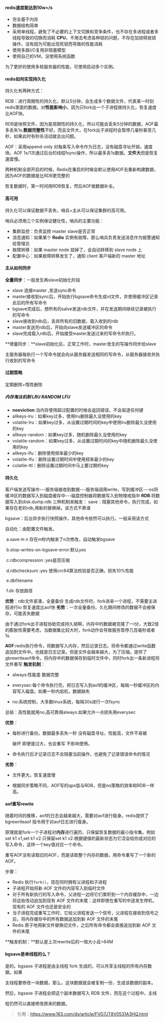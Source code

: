 #### redis速度能达到10w+/s

- 完全基于内存
- 数据结构简单
- 采用单线程，避免了不必要的上下文切换和竞争条件，也不存在多进程或者多线程导致的切换而消耗 **CPU**，不用去考虑各种锁的问题，不存在加锁释放锁操作，没有因为可能出现死锁而导致的性能消耗
- 使用多路I/O复用非阻塞模型
- 使用自己的VM，没使用系统函数

为了更好的使用多核服务器的性能，可使用启动多个实例。

#### redis如何实现持久化

持久化有两种方式：

RDB：进行周期性的持久化，默认5分钟，会生成多个数据文件，代表某一时刻redis里面的数据。对**性能影响小**，因为只fork出一个子进程做持久化，恢复速度比AOF快。

RDB是快照文件，因为是周期性的持久化，所以可能会丢失5分钟的数据，AOF最多丢失1s.**数据完整性**不好。而且文件大，在fork出子进程时会暂停几毫秒甚至几秒，如果此时有秒杀活动就会出问题。

AOF：采用append-only 对每条写入命令作为日志，没有磁盘寻址开销，速度快。AOF 1s/1次通过后台的线程fsync操作，所以最多丢1s数据。**文件大**但是恢复速度慢。

两种机制全部开启的时候，Redis在重启的时候会默认使用AOF去重新构建数据，因为AOF的数据是比RDB更完整的

恢复数据时，第一时间用RDB恢复，然后AOF做数据补全。

#### 高可用

持久化可以保证数据不丢失，哨兵+主从可以保证集群的高可用。

哨兵必须用三个实例保证健壮性，哨兵的主要功能：

- 集群监控：负责监控  master  slave是否正常
- 消息通知：如果某个 **Redis** 实例有故障，那么哨兵负责发送消息作为报警通知给管理员
- 故障转移：如果 master node 挂掉了，会自动转移到 slave node 上
- 配置中心：如果故障转移发生了，通知 client 客户端新的 master 地址

#### 主从如何同步

**全量同步**：一般发生再slave初始化阶段

- slave 连接master ,发送sync命令
- master接收到sync后，开始执行bgsave命令生成rd文件，并使用缓冲区记录此后的所有写命令
- bgsave完成后，想所有的salve发送rdb文件，并在发送期间继续记录被执行的写命令
- slave接收到rdb后，丢弃所有的旧数据，载入收到的rdb
- master发送完rdb后，开始向slave发送缓冲区的命令
- slave完成载入rdb后，开始接受master发送过来的写命令并执行。

**增量同步：**slave初始化后，正常工作时，master发生的写操作同步给slave

主服务器每执行一个写命令就会向从服务器发送相同的写命令，从服务器接收并执行收到的写命令

#### 过期策略

定期删除+惰性删除

##### 内存淘汰机制  LRU RANDOM LFU

- **noeviction**:当内存使用超过配置的时候会返回错误，不会驱逐任何键
- allkeys-lru：如果key过多，使用lru删除最久没使用的key
- volatile-lru：如果key过多，从设置过期时间的key中使用lru删除最久没使用的key
- allkeys-random：如果key过多，随机删除最久没使用的key
- volatile-random：如果key过多，从设置过期时间的key中随机删除最久没使用的key
- allkeys-lfu：删除使用频率最少的key
- volatile-lfu：删除设置过期时间中使用频率最少的key
- colatile-ttl：删除设置过期时间中马上要过期的key

#### 持久化

客户端发送写操作---服务端接收到数据---服务端调用write，写到缓冲区---os将缓冲区的数据写入到磁盘缓存中---磁盘控制器将数据写入到物理戒指中
**RDB**:将数据写入到disk.dump.rdb
三种机制来触发：
save：阻塞其他命令，执行完成，如果存在老的rdb,用新的替换掉。该方式不靠谱

bgsave：后台异步执行快照操作，其他命令依然可以执行。一般采用该方式

自动化：由配置文件触发。

​							a.save m n 存在m秒内触发了n次修改，自动触发bgsave

​							b.stop-writes-on-bgsave-error:默认yes

​							c.rdbcompression :yes是否压缩

​							d.rdbchecksum :yes   使用crc64算法校验是否正确，损失10%性能

​							e.dbfilename 

​							f.dir  存放路径

**优势**：rdb文件紧凑，全量备份      生成rdb文件时，fork进来一个进程，不需要主进程进行io    恢复速度比aof快
**劣势**：一次全量备份。久化期间修改的数据不会被保存，可能丢失数据

​			由于通过fork出子进程协助完成持久胡啊，内存中的数据被克隆了一i分，大致2倍的膨胀性需要考虑，当数据集比较大时，fork动作会导致服务暂停几百毫秒或者1s.

**AOF**:redis执行命令，将数据写入内存，然后记录日志。将命令都通过write函数追加到文件中。也就是日志记录。但是文件会越来越大，为了压缩。提供了gbrewriteaof命令，将内存中的数据保存到临时文件中，同时fork出一条新进程将文件重写
**触发机制**：

- always:性能差 数据完整

- everysec:每个命令执行完，把日志写入到aof的缓冲区，每隔一秒缓冲区的内容写入磁盘。如果一秒内宕机，数据缺失
- no:系统控制，大多数linux系统，每隔30s进行一次fsync

总结：高性能就用no,高可靠用always.如果允许一点损失用everysec

**优势**：

- 每秒进行备份。数据最多丢失一秒   没有磁盘寻址，性能高，文件不易被

  破坏   即便是过大，也会重写 不影响使用。

- 命令执行后才记录日志不会阻塞当前操作，也避免了记录错误命令的情况

**劣势**：

- 文件更大。恢复速度慢

- 根据同步策略不同，AOF写的qps低与RDB，但是no策略的效率和RDB一样高。

#### **aof重写**rewite

随着时间的推移，aof的日志会越来越大，需要对aof进行瘦身。redis提供了bgrewriteaof 指令用于对aof日志进行瘦身。

原理就是fork一个子进程对**内存**进行遍历，只保留恢复数据的最小指令集。例如set k1 v1,set k1 v2.只保留set k1 v2.根据键值的最新状态为它涩会给你成对应的写入命令，这样一个key值对应一个命令。

重写AOF没有读取旧的AOF，而是读取整个内存的数据，用命令重写了一个新的AOF。

步骤：

- Redis 执行`fork()`，现在同时拥有父进程和子进程
- 子进程开始将新 AOF 文件的内容写入到临时文件
- 对于所有新执行的写入命令，父进程一边将它们累积到一个内存缓存中，一边将这些改动追加到现有 AOF 文件的末尾：这样即使在重写的中途发生停机，现有的 AOF 文件也还是安全的
- 当子进程完成重写工作时，它给父进程发送一个信号，父进程在接收到信号之后，将内存缓存中的所有数据追加到新 AOF 文件的末尾
-  Redis 原子地用新文件替换旧文件，之后所有命令都会直接追加到新 AOF 文件的末尾

**触发机制：**默认是上次rewrite后的一倍大小且>64M

#### bgsave是单线程的么？

是的。bgsave 子进程是由主线程 fork 生成的，可以共享主线程的所有内存数据。如果

主线程要修改一块数据，那么，这块数据就会被复制一份，生成该数据的副本。

然后，bgsave 子进程会把这个副本数据写入 RDB 文件，而在这个过程中，主线

程仍然可以直接修改原来的数据。



> 引用：https://www.163.com/dy/article/FVG7JT8V0531A3HQ.html







